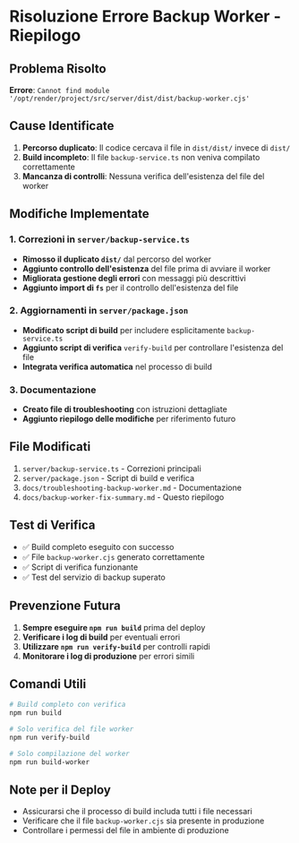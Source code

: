 # Risoluzione Errore Backup Worker - Riepilogo

## Problema Risolto
**Errore**: `Cannot find module '/opt/render/project/src/server/dist/dist/backup-worker.cjs'`

## Cause Identificate
1. **Percorso duplicato**: Il codice cercava il file in `dist/dist/` invece di `dist/`
2. **Build incompleto**: Il file `backup-service.ts` non veniva compilato correttamente
3. **Mancanza di controlli**: Nessuna verifica dell'esistenza del file del worker

## Modifiche Implementate

### 1. Correzioni in `server/backup-service.ts`
- **Rimosso il duplicato `dist/`** dal percorso del worker
- **Aggiunto controllo dell'esistenza** del file prima di avviare il worker
- **Migliorata gestione degli errori** con messaggi più descrittivi
- **Aggiunto import di `fs`** per il controllo dell'esistenza del file

### 2. Aggiornamenti in `server/package.json`
- **Modificato script di build** per includere esplicitamente `backup-service.ts`
- **Aggiunto script di verifica** `verify-build` per controllare l'esistenza del file
- **Integrata verifica automatica** nel processo di build

### 3. Documentazione
- **Creato file di troubleshooting** con istruzioni dettagliate
- **Aggiunto riepilogo delle modifiche** per riferimento futuro

## File Modificati
1. `server/backup-service.ts` - Correzioni principali
2. `server/package.json` - Script di build e verifica
3. `docs/troubleshooting-backup-worker.md` - Documentazione
4. `docs/backup-worker-fix-summary.md` - Questo riepilogo

## Test di Verifica
- ✅ Build completo eseguito con successo
- ✅ File `backup-worker.cjs` generato correttamente
- ✅ Script di verifica funzionante
- ✅ Test del servizio di backup superato

## Prevenzione Futura
1. **Sempre eseguire `npm run build`** prima del deploy
2. **Verificare i log di build** per eventuali errori
3. **Utilizzare `npm run verify-build`** per controlli rapidi
4. **Monitorare i log di produzione** per errori simili

## Comandi Utili
```bash
# Build completo con verifica
npm run build

# Solo verifica del file worker
npm run verify-build

# Solo compilazione del worker
npm run build-worker
```

## Note per il Deploy
- Assicurarsi che il processo di build includa tutti i file necessari
- Verificare che il file `backup-worker.cjs` sia presente in produzione
- Controllare i permessi del file in ambiente di produzione 